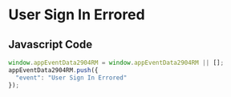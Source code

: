 # User Sign In Errored

## Javascript Code
```js
window.appEventData2904RM = window.appEventData2904RM || [];
appEventData2904RM.push({
  "event": "User Sign In Errored"
});
```




